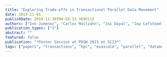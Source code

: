 ```yaml
---
title: "Exploring Trade-offs in Transactional Parallel Data Movement"
date: 2013-11-01
publishDate: 2019-12-30T00:58:33.369611Z
authors: ["Ivo Jimenez", "Carlos Maltzahn", "Jai Dayal", "Jay Lofstead"]
publication_types: ["1"]
abstract: ""
featured: false
publication: "*Poster Session at PDSW 2013 at SC13*"
tags: ["papers", "transactions", "hpc", "exascale", "parallel", "datamanagement"]
---
```


